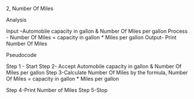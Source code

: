 2, Number Of Miles

Analysis 

  Input –Automobile capacity in gallon & Number Of Miles per gallon 
  Process - Number Of Miles = capacity in gallon * Miles per gallon 
  Output- Print Number Of Miles

Pseudocode 

Step 1 - Start 
Step 2- Accept Automobile capacity in gallon & Number Of Miles per gallon
Step 3-Calculate Number Of Miles by the formula, Number Of Miles = capacity in gallon * Miles per gallon 

Step 4-Print Number of Miles 
Step 5-Stop